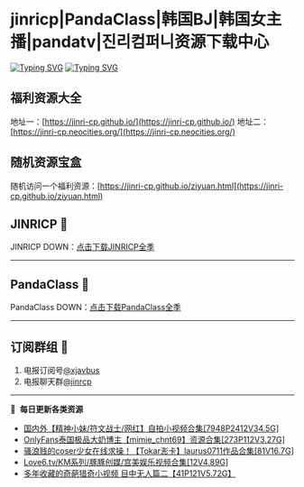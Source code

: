 # jinricp|PandaClass|韩国BJ|韩国女主播|pandatv|진리컴퍼니资源下载中心   
[![Typing SVG](https://readme-typing-svg.herokuapp.com?font=Fira+Code&pause=1000&center=true&vCenter=true&random=true&width=435&lines=所有链接都需要翻墙访问)](https://jinri-cp.neocities.org/free.html)
[![Typing SVG](https://readme-typing-svg.herokuapp.com?font=Fira+Code&pause=1000&center=true&vCenter=true&random=true&width=435&lines=点击进入福利资源下载中心)](https://pandaclass.neocities.org/)
## 福利资源大全
地址一：[https://jinri-cp.github.io/](https://jinri-cp.github.io/)
地址二：[https://jinri-cp.neocities.org/](https://jinri-cp.neocities.org/)
## 随机资源宝盒
随机访问一个福利资源：[https://jinri-cp.github.io/ziyuan.html](https://jinri-cp.github.io/ziyuan.html)
## JINRICP 👋   
JINRICP DOWN：[点击下载JINRICP全季](https://mypikpak.com/s/VODz7HXQoqcX0UrvaXfDtFoPo1)
****
## PandaClass 💯   
PandaClass DOWN：[点击下载PandaClass全季](https://mypikpak.com/s/VOKOTZkoEnkyvCnELVSquM97o1)   
****
## 订阅群组 🔞
1. 电报订阅号[@xjavbus](https://t.me/xjavbus)
2. 电报聊天群[@jinrcp](https://t.me/jinrcp)
**** 
📕 &nbsp;**每日更新各类资源**
<!-- BLOG-POST-LIST:START -->
- [国内外【精神小妹/符文战士/网红】自拍小视频合集[7948P2412V34.5G]](https://fuli.rulel.com/572.html)
- [OnlyFans泰国极品大奶博主【mimie_chnt69】资源合集[273P112V3.27G]](https://fuli.rulel.com/571.html)
- [骚浪贱的coser少女在线求操！【Tokar浵卡】laurus0711作品合集[81V16.7G]](https://fuli.rulel.com/570.html)
- [Love6.tv/KM系列/豚豚创媒/宫美娱乐视频合集[12V4.89G]](https://fuli.rulel.com/569.html)
- [多年收藏的奇葩猎奇小视频 目中无人篇二【41P121V5.72G】](https://fuli.rulel.com/567.html)
<!-- BLOG-POST-LIST:END -->
